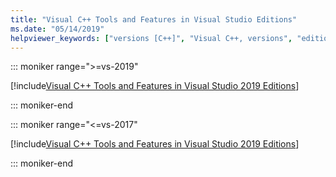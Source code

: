 ```yaml
---
title: "Visual C++ Tools and Features in Visual Studio Editions"
ms.date: "05/14/2019"
helpviewer_keywords: ["versions [C++]", "Visual C++, versions", "editions [C++]"]
---
```

::: moniker range=">=vs-2019"

[!include[Visual C++ Tools and Features in Visual Studio 2019 Editions](./2019/visual-cpp-tools-and-features-in-visual-studio-editions.md)]

::: moniker-end

::: moniker range="<=vs-2017"

[!include[Visual C++ Tools and Features in Visual Studio 2019 Editions](./2017/visual-cpp-tools-and-features-in-visual-studio-editions.md)]

::: moniker-end
